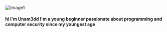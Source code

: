 ![Image1](https://raw.githubusercontent.com/Unam3dd/Unam3dd/master/305747.png)

#### hi I'm Unam3dd I'm a young beginner passionate about programming and computer security since my youngest age
